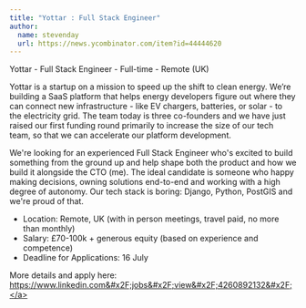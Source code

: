 ```yaml
---
title: "Yottar : Full Stack Engineer"
author:
  name: stevenday
  url: https://news.ycombinator.com/item?id=44444620
---
```

Yottar - Full Stack Engineer - Full-time - Remote (UK)

Yottar is a startup on a mission to speed up the shift to clean energy. We’re building a SaaS platform that helps energy developers figure out where they can connect new infrastructure - like EV chargers, batteries, or solar - to the electricity grid. The team today is three co-founders and we have just raised our first funding round primarily to increase the size of our tech team, so that we can accelerate our platform development.

We&#x27;re looking for an experienced Full Stack Engineer who&#x27;s excited to build something from the ground up and help shape both the product and how we build it alongside the CTO (me). The ideal candidate is someone who happy making decisions, owning solutions end-to-end and working with a high degree of autonomy. Our tech stack is boring: Django, Python, PostGIS and we&#x27;re proud of that.

- Location: Remote, UK (with in person meetings, travel paid, no more than monthly)
- Salary: £70-100k + generous equity (based on experience and competence)
- Deadline for Applications: 16 July

More details and apply here: <a href="https:&#x2F;&#x2F;www.linkedin.com&#x2F;jobs&#x2F;view&#x2F;4260892132&#x2F;" rel="nofollow">https:&#x2F;&#x2F;www.linkedin.com&#x2F;jobs&#x2F;view&#x2F;4260892132&#x2F;</a>
<JobApplication />
